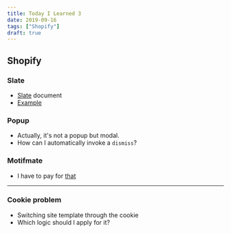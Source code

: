 ```yaml
---
title: Today I Learned 3
date: 2019-09-16
tags: ["Shopify"]
draft: true
---
```

## Shopify
### Slate
- [Slate](https://shopify.github.io/slate/docs/system-requirements) document
- [Example](https://www.cadence-labs.com/2018/03/10-step-guide-local-shopify-theme-development-using-slate/)

### Popup
- Actually, it's not a popup but modal.
- How can I automatically invoke a `dismiss`?

### Motifmate
- I have to pay for [that](http://motifmate.com/)

---

### Cookie problem
- Switching site template through the cookie
- Which logic should I apply for it?